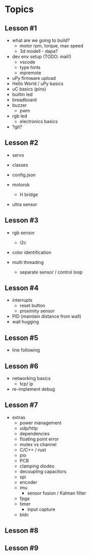 # Topics

## Lesson #1

- what are we going to build?
  - motor rpm, torque, max speed
  - 3d modell - dapa?
- dev env setup (TODO: mail!)
  - vscode
  - type hints
  - mpremote
- uPy firmware upload
- Hello World / uPy basics
- uC basics (pins)
- builtin led
- breadboard
- buzzer
  - pwm
- rgb led
  - electronics basics
- ?git?

## Lesson #2

- servo
- classes
- config.json
- motorok
  - H bridge

- ultra sensor

## Lesson #3

- rgb sensor
  - i2c
- color identification

- multi threading
  - separate sensor / control loop

## Lesson #4

- interrupts
  - reset button
  - proximity sensor
- PID (maintain distance from wall)
- wall hugging

## Lesson #5

- line following

## Lesson #6

- networking basics
  - tcp/ ip
- re-implement debug

## Lesson #7

- extras
  - power management
  - udp/http
  - dependencies
  - floating point error
  - mutex vs channel
  - C/C++ / rust
  - pio
  - PCB
  - clamping diodes
  - decoupling capacitors
  - spi
  - encoder
  - imu
    - sensor fusion / Kalman filter
  - fpga
  - timer
    - input capture
  - bldc

## Lesson #8

## Lesson #9
